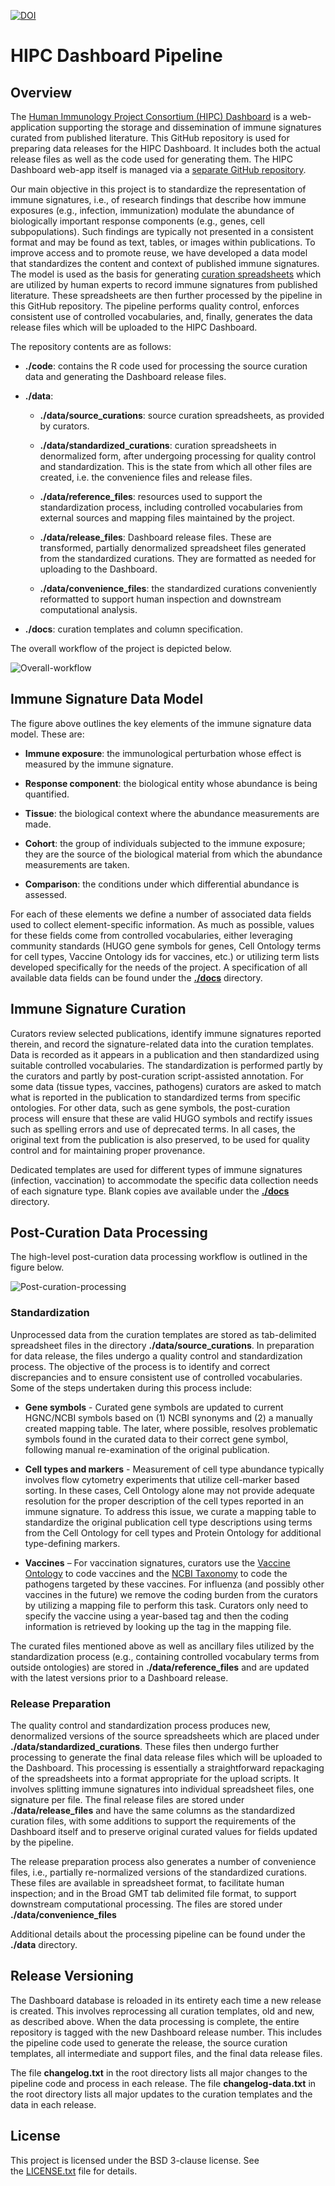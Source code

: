 <a href="https://zenodo.org/badge/latestdoi/335726224"><img src="https://zenodo.org/badge/335726224.svg" alt="DOI"></a>

# HIPC Dashboard Pipeline
## Overview

The [Human Immunology Project Consortium (HIPC) Dashboard](http://hipc-dashboard.org/) 
is a web-application supporting the storage and dissemination of immune
signatures curated from published literature. This GitHub repository is
used for preparing data releases for the HIPC Dashboard. It includes
both the actual release files as well as the code used for generating
them. The HIPC Dashboard web-app itself is managed via a [separate GitHub repository](https://github.com/floratos-lab/hipc-signature).

Our main objective in this project is to standardize the representation
of immune signatures, i.e., of research findings that describe how
immune exposures (e.g., infection, immunization) modulate the abundance
of biologically important response components (e.g., genes, cell
subpopulations). Such findings are typically not presented in a
consistent format and may be found as text, tables, or images within
publications. To improve access and to promote reuse, we have developed
a data model that standardizes the content and context of published
immune signatures. The model is used as the basis for generating
[curation spreadsheets](./docs) which are utilized by
human experts to record immune signatures from published literature.
These spreadsheets are then further processed by the pipeline in this
GitHub repository. The pipeline performs quality control, enforces
consistent use of controlled vocabularies, and, finally, generates the
data release files which will be uploaded to the HIPC Dashboard.

The repository contents are as follows:

  - **./code**: contains the R code used for processing the source
    curation data and generating the Dashboard release files.

  - **./data**:
    
      - **./data/source_curations**: source curation spreadsheets, as
        provided by curators.
    
      - **./data/standardized_curations**: curation spreadsheets in denormalized form, after
        undergoing processing for quality control and standardization. This is the state from 
        which all other files are created, i.e. the convenience files and release files. 
    
      - **./data/reference_files**: resources used to support the
        standardization process, including controlled vocabularies from
        external sources and mapping files maintained by the project.
    
      - **./data/release_files**: Dashboard release files. These are
        transformed, partially denormalized spreadsheet files generated from the standardized
        curations. They are formatted as needed for uploading to the
        Dashboard.
        
      - **./data/convenience_files**: the standardized curations conveniently reformatted to support 
        human inspection and downstream computational analysis.
        
  - **./docs**: curation templates and column specification.

The overall workflow of the project is depicted below.

![Overall-workflow](./docs/img/overall_workflow.png)

## Immune Signature Data Model

The figure above outlines the key elements of the immune signature data
model. These are:

  - **Immune exposure**: the immunological perturbation whose effect is
    measured by the immune signature.

  - **Response component**: the biological entity whose abundance is being
    quantified.

  - **Tissue**: the biological context where the abundance measurements are
    made.

  - **Cohort**: the group of individuals subjected to the immune exposure;
    they are the source of the biological material from which the
    abundance measurements are taken.

  - **Comparison**: the conditions under which differential abundance is
    assessed.

For each of these elements we define a number of associated data fields
used to collect element-specific information. As much as possible,
values for these fields come from controlled vocabularies, either
leveraging community standards (HUGO gene symbols for genes, Cell
Ontology terms for cell types, Vaccine Ontology ids for vaccines, etc.)
or utilizing term lists developed specifically for the needs of the
project. A specification of all available data fields can be found under
the [**./docs**](./docs) directory.

## Immune Signature Curation

Curators review selected publications, identify immune signatures
reported therein, and record the signature-related data into the
curation templates. Data is recorded as it appears in a publication and
then standardized using suitable controlled vocabularies. The
standardization is performed partly by the curators and partly by
post-curation script-assisted annotation. For some data
(tissue types, vaccines, pathogens) curators are asked to match
what is reported in the publication to standardized terms from specific
ontologies. For other data, such as gene symbols, the post-curation
process will ensure that these are valid HUGO symbols and rectify issues
such as spelling errors and use of deprecated terms. In all cases, the
original text from the publication is also preserved, to be used for
quality control and for maintaining proper provenance.

Dedicated templates are used for different types of immune
signatures (infection, vaccination) to accommodate the specific
data collection needs of each signature type. Blank copies ave available under
the [**./docs**](./docs) directory.

## Post-Curation Data Processing

The high-level post-curation data processing workflow is outlined in the
figure below.

![Post-curation-processing](./docs/img/post-curation-data-processing.png)

### Standardization

Unprocessed data from the curation templates are stored as tab-delimited
spreadsheet files in the directory **./data/source_curations**. In
preparation for data release, the files undergo a quality control and
standardization process. The objective of the process is to identify and
correct discrepancies and to ensure consistent use of controlled
vocabularies. Some of the steps undertaken during this process include:

  - **Gene symbols** - Curated gene symbols are updated to current
    HGNC/NCBI symbols based on (1) NCBI synonyms and (2) a manually
    created mapping table. The later, where possible, resolves
    problematic symbols found in the curated data to their correct gene
    symbol, following manual re-examination of the original publication.

  - **Cell types and markers** - Measurement of cell type abundance
    typically involves flow cytometry experiments that utilize
    cell-marker based sorting. In these cases, Cell Ontology alone may
    not provide adequate resolution for the proper description of the
    cell types reported in an immune signature. To address this issue,
    we curate a mapping table to standardize the original publication
    cell type descriptions using terms from the Cell Ontology for cell
    types and Protein Ontology for additional type-defining markers.

  - **Vaccines** – For vaccination signatures, curators use the [Vaccine
    Ontology](https://www.ebi.ac.uk/ols/ontologies/vo) to code vaccines
    and the [NCBI Taxonomy](https://www.ncbi.nlm.nih.gov/taxonomy) to
    code the pathogens targeted by these vaccines. For influenza (and
    possibly other vaccines in the future) we remove the coding burden
    from the curators by utilizing a mapping file to perform this task.
    Curators only need to specify the vaccine using a year-based tag and
    then the coding information is retrieved by looking up the tag in
    the mapping file.

The curated files mentioned above as well as ancillary files utilized by
the standardization process (e.g., containing controlled vocabulary
terms from outside ontologies) are stored in **./data/reference_files**
and are updated with the latest versions prior to a Dashboard release.

### Release Preparation

The quality control and standardization process produces new, denormalized versions of
the source spreadsheets which are placed under **./data/standardized_curations**. 
These files then undergo further processing to generate the
final data release files which will be uploaded to the Dashboard. This
processing is essentially a straightforward repackaging of the
spreadsheets into a format appropriate for the upload scripts. It
involves splitting immune signatures into individual spreadsheet files, one
signature per file. The final release files are stored under **./data/release_files** and
have the same columns as the standardized curation files, with some additions
to support the requirements of the Dashboard itself and to preserve
original curated values for fields updated by the pipeline.

The release preparation process also generates a number of convenience files, i.e., 
partially re-normalized versions of the standardized curations. These files are available 
in spreadsheet format, to facilitate human inspection; and in the Broad GMT tab delimited file format, 
to support downstream computational processing. The files are stored under 
**./data/convenience_files**  

Additional details about the processing pipeline can be found under the
**./data** directory.

## Release Versioning

The Dashboard database is reloaded in its entirety each time a new
release is created. This involves reprocessing all curation templates,
old and new, as described above. When the data processing is complete,
the entire repository is tagged with the new Dashboard release number.
This includes the pipeline code used to generate the release, the source
curation templates, all intermediate and support files, and the final
data release files.

The file **changelog.txt** in the root directory lists all major changes
to the pipeline code and process in each release. The file
**changelog-data.txt** in the root directory lists all major updates to
the curation templates and the data in each release.

## License

This project is licensed under the BSD 3-clause license. See
the [LICENSE.txt](./LICENSE.txt) file
for details.

